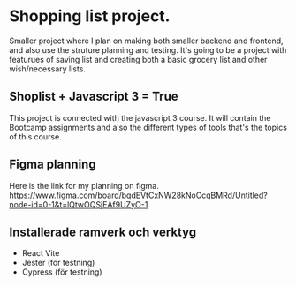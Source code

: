 # Shopping list project. 
Smaller project where I plan on making both smaller backend and frontend, and also use the struture planning and testing. 
It's going to be a project with featurues of saving list and creating both a basic grocery list and other wish/necessary lists. 


## Shoplist + Javascript 3 = True
This project is connected with the javascript 3 course. It will contain the Bootcamp assignments and also the different types of tools that's
the topics of this course. 

## Figma planning
Here is the link for my planning on figma. 
https://www.figma.com/board/bqdEVtCxNW28kNoCcqBMRd/Untitled?node-id=0-1&t=lQtwOQSjEAf9UZyO-1


## Installerade ramverk och verktyg
- React Vite 
- Jester (för testning)
- Cypress (för testning)
